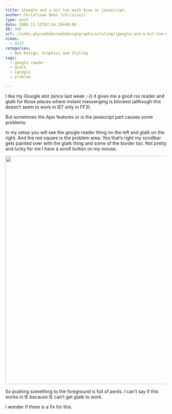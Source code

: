 ```yaml
---
title: iGoogle and a bit too much Ajax or javascript.
author: Christiaan Baes (chrissie1)
type: post
date: 2008-11-12T07:24:10+00:00
ID: 201
url: /index.php/webdev/webdesigngraphicsstyling/igoogle-and-a-bit-too-much-ajax-or-javas/
views:
  - 3117
categories:
  - Web Design, Graphics and Styling
tags:
  - google reader
  - gtalk
  - igoogle
  - problem

---
```

I like my iGoogle alot (since last week ;-)) it gives me a good rss reader and gtalk for those places where instant messenging is blocked (although this doesn&#8217;t seem to work in IE7 only in FF3).

But sometimes the Ajax features or is the javascript part causes some problems.

In my setup you will see the google reader thing on the left and gtalk on the right. And the red square is the problem area. Yes that&#8217;s right my scrollbar gets painted over with the gtalk thing and some of the border too. Not pretty and lucky for me I have a scroll button on my mouse.

<div class="image_block">
  <img src="https://lessthandot.z19.web.core.windows.net/wp-content/uploads/blogs/WebDev/IGoogle.jpg" alt="" title="" width="850" height="711" />
</div>

So pushing something to the foreground is full of perils. I can&#8217;t say if this works in IE because IE can&#8217;t get gtalk to work. 

I wonder if there is a fix for this.